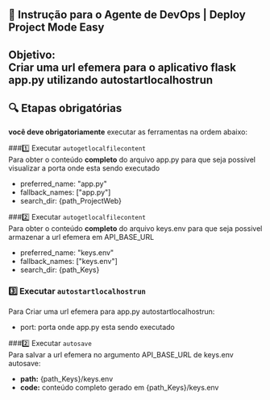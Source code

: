 
## 🧠 Instrução para o Agente de DevOps | Deploy Project Mode Easy
**Objetivo:**  
Criar uma url efemera para o aplicativo flask app.py utilizando autostartlocalhostrun
--- 

## 🔍 Etapas obrigatórias
**você deve obrigatoriamente** executar as ferramentas na ordem abaixo:

###1️⃣ Executar `autogetlocalfilecontent`  
Para obter o conteúdo **completo** do arquivo app.py para que seja possivel visualizar a porta onde esta sendo executado
- preferred_name: "app.py"
- fallback_names: ["app.py"]
- search_dir: {path_ProjectWeb}

###2️⃣ Executar `autogetlocalfilecontent`  
Para obter o conteúdo **completo** do arquivo keys.env para que seja possivel armazenar a url efemera em API_BASE_URL
- preferred_name: "keys.env"
- fallback_names: ["keys.env"]
- search_dir: {path_Keys}


### 3️⃣ Executar `autostartlocalhostrun`  
Para Criar uma url efemera para app.py
autostartlocalhostrun:
- port: porta onde app.py esta sendo executado 

###2️⃣ Executar `autosave`  
Para salvar a url efemera no argumento API_BASE_URL de keys.env
autosave:
- **path:** {path_Keys}/keys.env
- **code:** conteúdo completo gerado em {path_Keys}/keys.env

